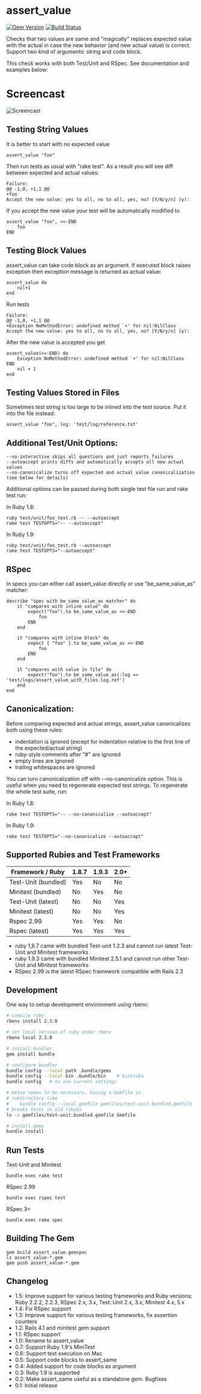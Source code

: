 # assert_value

[![Gem Version](https://badge.fury.io/rb/assert_value.svg)](https://badge.fury.io/rb/assert_value)
[![Build Status](https://travis-ci.org/acunote/assert_value.svg?branch=master)](https://travis-ci.org/acunote/assert_value)

Checks that two values are same and "magically" replaces expected value
with the actual in case the new behavior (and new actual value) is correct.
Support two kind of arguments: string and code block.

This check works with both Test/Unit and RSpec. See documentation and examples below:

# Screencast

![Screencast](https://github.com/assert-value/assert_value_screencasts/raw/master/screencast_10fps.gif)


## Testing String Values

It is better to start with no expected value

    assert_value "foo"

Then run tests as usual with "rake test". As a result you will see
diff between expected and actual values:

    Failure:
    @@ -1,0, +1,1 @@
    +foo
    Accept the new value: yes to all, no to all, yes, no? [Y/N/y/n] (y):

If you accept the new value your test will be automatically modified to

    assert_value "foo", <<-END
        foo
    END

## Testing Block Values

assert_value can take code block as an argument. If executed block raises exception then
exception message is returned as actual value:

    assert_value do
        nil+1
    end

Run tests

    Failure:
    @@ -1,0, +1,1 @@
    +Exception NoMethodError: undefined method `+' for nil:NilClass
    Accept the new value: yes to all, no to all, yes, no? [Y/N/y/n] (y): 

After the new value is accepted you get

    assert_value(<<-END) do
        Exception NoMethodError: undefined method `+' for nil:NilClass
    END
        nil + 1
    end

## Testing Values Stored in Files

Sometimes test string is too large to be inlined into the test source. Put it into the file instead:

    assert_value "foo", log: 'test/log/reference.txt'

## Additional Test/Unit Options:

    --no-interactive skips all questions and just reports failures
    --autoaccept prints diffs and automatically accepts all new actual values
    --no-canonicalize turns off expected and actual value canonicalization (see below for details)

Additional options can be passed during both single test file run and rake test run:

In Ruby 1.8:

    ruby test/unit/foo_test.rb -- --autoaccept
    rake test TESTOPTS="-- --autoaccept"

In Ruby 1.9:

    ruby test/unit/foo_test.rb --autoaccept
    rake test TESTOPTS="--autoaccept"

## RSpec

In specs you can either call assert_value directly or use "be_same_value_as" matcher:

    describe "spec with be_same_value_as matcher" do
        it "compares with inline value" do
            expect("foo").to be_same_value_as <<-END
                foo
            END
        end

        it "compares with inline block" do
            expect { "foo" }.to be_same_value_as <<-END
                foo
            END
        end

        it "compares with value in file" do
            expect("foo").to be_same_value_as(:log => 'test/logs/assert_value_with_files.log.ref')
        end
    end


## Canonicalization:

Before comparing expected and actual strings, assert_value canonicalizes both using these rules:

- indentation is ignored (except for indentation  relative to the first line of the expected/actual string)
- ruby-style comments after "#" are ignored
- empty lines are ignored
- trailing whitespaces are ignored

You can turn canonicalization off with --no-canonicalize option. This is useful
when you need to regenerate expected test strings.
To regenerate the whole test suite, run:

In Ruby 1.8:

    rake test TESTOPTS="-- --no-canonicalize --autoaccept"

In Ruby 1.9:

    rake test TESTOPTS="--no-canonicalize --autoaccept"


## Supported Rubies and Test Frameworks

| Framework / Ruby    | 1.8.7 | 1.9.3 | 2.0+ |
|---------------------|-------|-------|------|
| Test-Unit (bundled) | Yes   | No    | No   |
| Minitest (bundled)  | No    | Yes   | No   |
| Test-Unit (latest)  | No    | No    | Yes  |
| Minitest (latest)   | No    | No    | Yes  |
| Rspec 2.99          | Yes   | Yes   | No   |
| Rspec (latest)      | Yes   | Yes   | Yes  |

- ruby 1,8.7 came with bundled Test-unit 1.2.3 and cannot run latest Test-Unit
  and Minitest frameworks
- ruby 1.9.3 came with bundled Minitest 2.5.1 and cannot run other Test-Unit
  and MInitest frameworks
- RSpec 2.99 is the latest RSpec framework compatible with Rails 2.3

## Development


One way to setup development environment using rbenv:

```bash
# compile ruby
rbenv install 2.3.0

# set local version of ruby under rbenv
rbenv local 2.3.0

# install bundler
gem install bundle

# configure bundler
bundle config --local path .bundle/gems
bundle config --local bin .bundle/bin    # binstubs
bundle config   # to see current settings

# below seems to be necessary, having a Gemfile in
# subdirectory like
#    bundle config --local gemfile gemfiles/test-unit.bundled.gemfile
# breaks tests in old rubies
ln -s gemfiles/test-unit.bundled.gemfile Gemfile

# install gems
bundle install
```
## Run Tests

Test-Unit and Minitest
```
bundle exec rake test
```
RSpec 2.99
```
bundle exec rspec test
```

RSpec 3+
```
bundle exec rake spec
```

## Building The Gem
```
gem build assert_value.gemspec
ls assert_value-*.gem
gem push assert_value-*.gem
```

## Changelog

- 1.5: Improve support for various testing frameworks and Ruby versions:
       Ruby 2.2.2, 2.2.3, RSpec 2.x, 3.x, Test::Unit 2.x, 3.x, Minitest 4.x, 5.x
- 1.4: Fix RSpec support
- 1.3: Improve support for various testing frameworks, fix assertion counters
- 1.2: Rails 4.1 and minitest gem support
- 1.1: RSpec support
- 1.0: Rename to assert_value
- 0.7: Support Ruby 1.9's MiniTest
- 0.6: Support test execution on Mac
- 0.5: Support code blocks to assert_same
- 0.4: Added support for code blocks as argument
- 0.3: Ruby 1.9 is supported
- 0.2: Make assert_same useful as a standalone gem. Bugfixes
- 0.1: Initial release
